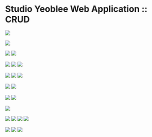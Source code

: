 # Studio Yeoblee Web Application :: CRUD

<img src="s_img/index.png">
<br><br>
<img src="s_img/info.png">
<br><br>
<img src="s_img/signup1.png">
<img src="s_img/signin.png">
<br><br>
<img src="s_img/memberlist.png">
<img src="s_img/membermodify.png">
<img src="s_img/deletemember.png">
<br><br>
<img src="s_img/works.png">
<img src="s_img/work1.png">
<img src="s_img/work2.png">
<br><br>
<img src="s_img/insertwork0.png">
<img src="s_img/insertworks1.png">
<br><br>
<img src="s_img/workslist.png">
<img src="s_img/workmodify.png">
<br><br>
<img src="s_img/accessden.png">
<br><br>
<img src="s_img/recruit.png">
<img src="s_img/recruitdt.png">
<img src="s_img/recruitlist.png">
<img src="s_img/recruitmodify.png">
<br><br>
<img src="s_img/shop.png">
<img src="s_img/shoplike.png">
<img src="s_img/productlist.png">
<br><br>